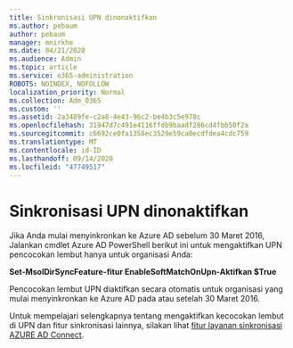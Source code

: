 ```yaml
---
title: Sinkronisasi UPN dinonaktifkan
ms.author: pebaum
author: pebaum
manager: mnirkhe
ms.date: 04/21/2020
ms.audience: Admin
ms.topic: article
ms.service: o365-administration
ROBOTS: NOINDEX, NOFOLLOW
localization_priority: Normal
ms.collection: Adm_O365
ms.custom: ''
ms.assetid: 2a3489fe-c2a8-4e43-96c2-be4b3c5e978c
ms.openlocfilehash: 31947d7c491e4116ffdb9baadf286cd4fbb50f2a
ms.sourcegitcommit: c6692ce0fa1358ec3529e59ca0ecdfdea4cdc759
ms.translationtype: MT
ms.contentlocale: id-ID
ms.lasthandoff: 09/14/2020
ms.locfileid: "47749517"
---
```

# <a name="upn-sync-disabled"></a>Sinkronisasi UPN dinonaktifkan

Jika Anda mulai menyinkronkan ke Azure AD sebelum 30 Maret 2016, Jalankan cmdlet Azure AD PowerShell berikut ini untuk mengaktifkan UPN pencocokan lembut hanya untuk organisasi Anda:
  
 **Set-MsolDirSyncFeature-fitur EnableSoftMatchOnUpn-Aktifkan $True**
  
Pencocokan lembut UPN diaktifkan secara otomatis untuk organisasi yang mulai menyinkronkan ke Azure AD pada atau setelah 30 Maret 2016.
  
Untuk mempelajari selengkapnya tentang mengaktifkan kecocokan lembut di UPN dan fitur sinkronisasi lainnya, silakan lihat [fitur layanan sinkronisasi AZURE AD Connect](https://docs.microsoft.com/azure/active-directory/connect/active-directory-aadconnectsyncservice-features).
  


